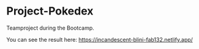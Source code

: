 # Project-Pokedex

Teamproject during the Bootcamp.

You can see the result here:
https://incandescent-blini-fab132.netlify.app/
